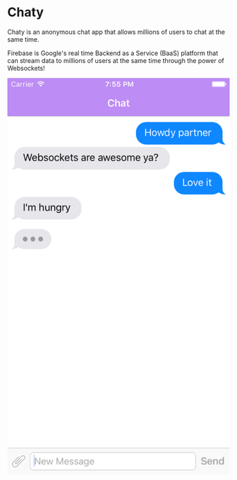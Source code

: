 # Chaty
Chaty is an anonymous chat app that allows millions of users to chat at the same time.

Firebase is Google's real time Backend as a Service (BaaS) platform that can stream data to millions of users at the same time through the power of Websockets! 

![](chatchat/Simulator%20Screen%20Shot%20Feb%2014%2C%202016%2C%207.55.26%20PM.png)

